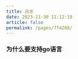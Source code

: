 ```yaml
---
title: 日志
date: 2023-11-30 11:12:19
article: false
permalink: /pages/7f4208/
---
```


###  为什么要支持go语言

